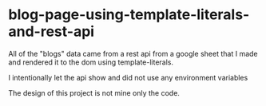 # blog-page-using-template-literals-and-rest-api

All of the "blogs" data came from a rest api from a google sheet that I made and rendered it to the dom using template-literals.

I intentionally let the api show and did not use any environment variables

The design of this project is not mine only the code.
